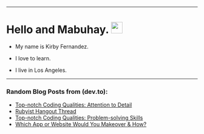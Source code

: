 
<img src="https://komarev.com/ghpvc/?username=kirbygit&style=flat-square&color=blue" alt=""/>

---
<h1>
  Hello and Mabuhay.
  <img src="https://media.giphy.com/media/hvRJCLFzcasrR4ia7z/giphy.gif" width="30px"/>
</h1>

- My name is Kirby Fernandez.

- I love to learn.

- I live in Los Angeles.

---

### Random Blog Posts from (dev.to):
<!-- BLOG-POST-LIST:START -->
- [Top-notch Coding Qualities: Attention to Detail](https://dev.to/codenewbieteam/top-notch-coding-qualities-attention-to-detail-3fmg)
- [Rubyist Hangout Thread](https://dev.to/ben/rubyist-hangout-thread-1hn1)
- [Top-notch Coding Qualities: Problem-solving Skills](https://dev.to/codenewbieteam/top-notch-coding-qualities-problem-solving-skills-2m25)
- [Which App or Website Would You Makeover &amp; How?](https://dev.to/codenewbieteam/which-app-or-website-would-you-makeover-how-4i8f)
<!-- BLOG-POST-LIST:END -->
